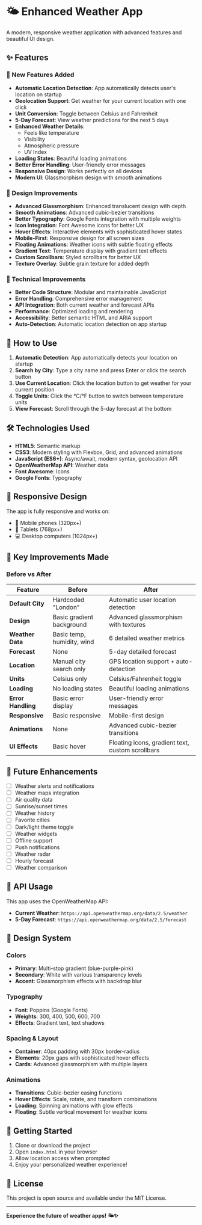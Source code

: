# 🌤️ Enhanced Weather App

A modern, responsive weather application with advanced features and beautiful UI design.

## ✨ Features

### 🌟 New Features Added
- **Automatic Location Detection**: App automatically detects user's location on startup
- **Geolocation Support**: Get weather for your current location with one click
- **Unit Conversion**: Toggle between Celsius and Fahrenheit
- **5-Day Forecast**: View weather predictions for the next 5 days
- **Enhanced Weather Details**: 
  - Feels like temperature
  - Visibility
  - Atmospheric pressure
  - UV Index
- **Loading States**: Beautiful loading animations
- **Better Error Handling**: User-friendly error messages
- **Responsive Design**: Works perfectly on all devices
- **Modern UI**: Glassmorphism design with smooth animations

### 🎨 Design Improvements
- **Advanced Glassmorphism**: Enhanced translucent design with depth
- **Smooth Animations**: Advanced cubic-bezier transitions
- **Better Typography**: Google Fonts integration with multiple weights
- **Icon Integration**: Font Awesome icons for better UX
- **Hover Effects**: Interactive elements with sophisticated hover states
- **Mobile-First**: Responsive design for all screen sizes
- **Floating Animations**: Weather icons with subtle floating effects
- **Gradient Text**: Temperature display with gradient text effects
- **Custom Scrollbars**: Styled scrollbars for better UX
- **Texture Overlay**: Subtle grain texture for added depth

### 🔧 Technical Improvements
- **Better Code Structure**: Modular and maintainable JavaScript
- **Error Handling**: Comprehensive error management
- **API Integration**: Both current weather and forecast APIs
- **Performance**: Optimized loading and rendering
- **Accessibility**: Better semantic HTML and ARIA support
- **Auto-Detection**: Automatic location detection on app startup

## 🚀 How to Use

1. **Automatic Detection**: App automatically detects your location on startup
2. **Search by City**: Type a city name and press Enter or click the search button
3. **Use Current Location**: Click the location button to get weather for your current position
4. **Toggle Units**: Click the °C/°F button to switch between temperature units
5. **View Forecast**: Scroll through the 5-day forecast at the bottom

## 🛠️ Technologies Used

- **HTML5**: Semantic markup
- **CSS3**: Modern styling with Flexbox, Grid, and advanced animations
- **JavaScript (ES6+)**: Async/await, modern syntax, geolocation API
- **OpenWeatherMap API**: Weather data
- **Font Awesome**: Icons
- **Google Fonts**: Typography

## 📱 Responsive Design

The app is fully responsive and works on:
- 📱 Mobile phones (320px+)
- 📱 Tablets (768px+)
- 💻 Desktop computers (1024px+)

## 🎯 Key Improvements Made

### Before vs After

| Feature | Before | After |
|---------|--------|-------|
| **Default City** | Hardcoded "London" | Automatic user location detection |
| **Design** | Basic gradient background | Advanced glassmorphism with textures |
| **Weather Data** | Basic temp, humidity, wind | 6 detailed weather metrics |
| **Forecast** | None | 5-day detailed forecast |
| **Location** | Manual city search only | GPS location support + auto-detection |
| **Units** | Celsius only | Celsius/Fahrenheit toggle |
| **Loading** | No loading states | Beautiful loading animations |
| **Error Handling** | Basic error display | User-friendly error messages |
| **Responsive** | Basic responsive | Mobile-first design |
| **Animations** | None | Advanced cubic-bezier transitions |
| **UI Effects** | Basic hover | Floating icons, gradient text, custom scrollbars |

## 🔮 Future Enhancements

- [ ] Weather alerts and notifications
- [ ] Weather maps integration
- [ ] Air quality data
- [ ] Sunrise/sunset times
- [ ] Weather history
- [ ] Favorite cities
- [ ] Dark/light theme toggle
- [ ] Weather widgets
- [ ] Offline support
- [ ] Push notifications
- [ ] Weather radar
- [ ] Hourly forecast
- [ ] Weather comparison

## 📄 API Usage

This app uses the OpenWeatherMap API:
- **Current Weather**: `https://api.openweathermap.org/data/2.5/weather`
- **5-Day Forecast**: `https://api.openweathermap.org/data/2.5/forecast`

## 🎨 Design System

### Colors
- **Primary**: Multi-stop gradient (blue-purple-pink)
- **Secondary**: White with various transparency levels
- **Accent**: Glassmorphism effects with backdrop blur

### Typography
- **Font**: Poppins (Google Fonts)
- **Weights**: 300, 400, 500, 600, 700
- **Effects**: Gradient text, text shadows

### Spacing & Layout
- **Container**: 40px padding with 30px border-radius
- **Elements**: 20px gaps with sophisticated hover effects
- **Cards**: Advanced glassmorphism with multiple layers

### Animations
- **Transitions**: Cubic-bezier easing functions
- **Hover Effects**: Scale, rotate, and transform combinations
- **Loading**: Spinning animations with glow effects
- **Floating**: Subtle vertical movement for weather icons

## 🚀 Getting Started

1. Clone or download the project
2. Open `index.html` in your browser
3. Allow location access when prompted
4. Enjoy your personalized weather experience!

## 📝 License

This project is open source and available under the MIT License.

---

**Experience the future of weather apps! 🌤️✨**

